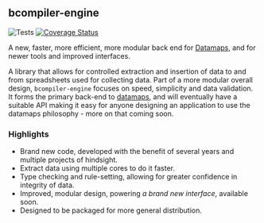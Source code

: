 ## bcompiler-engine

![Tests](https://github.com/hammerheadlemon/bcompiler-engine/workflows/Tests/badge.svg?branch=master)
[![Coverage Status](https://coveralls.io/repos/github/yulqen/bcompiler-engine/badge.svg?branch=typechecking)](https://coveralls.io/github/yulqen/bcompiler-engine?branch=typechecking)

A new, faster, more efficient, more modular back end for
[Datamaps](http://datamaps.twentyfoursoftware.com), and for newer tools and improved interfaces.

A library that allows for controlled extraction and insertion of data to and
from spreadsheets used for collecting data. Part of a more modular overall
design, `bcompiler-engine` focuses on speed, simplicity and data validation. It
forms the primary back-end to
[datamaps](http://datamaps.twentyfoursoftware.com), and will
eventually have a suitable API making it easy for anyone designing an
application to use the datamaps philosophy - more on that coming soon.

### Highlights

* Brand new code, developed with the benefit of several years and multiple projects
    of hindsight.
* Extract data using multiple cores to do it faster.
* Type checking and rule-setting, allowing for greater confidence in integrity of data.
* Improved, modular design, powering *a brand new interface*, available soon.
* Designed to be packaged for more general distribution.
